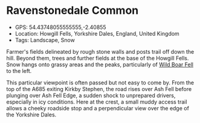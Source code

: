 # Ravenstonedale Common

- GPS: 54.43748055555555,-2.40855
- Location: Howgill Fells, Yorkshire Dales, England, United Kingdom
- Tags: Landscape, Snow

Farmer's fields delineated by rough stone walls and posts trail off down the hill. Beyond them, trees and further fields at the base of the Howgill Fells. Snow hangs onto grassy areas and the peaks, particularly of [Wild Boar Fell](https://en.wikipedia.org/wiki/Wild_Boar_Fell) to the left.

This particular viewpoint is often passed but not easy to come by. From the top of the A685 exiting Kirkby Stephen, the road rises over Ash Fell before plunging over Ash Fell Edge, a sudden shock to unprepared drivers, especially in icy conditions. Here at the crest, a small muddy access trail allows a cheeky roadside stop and a perpendicular view over the edge of the Yorkshire Dales.
